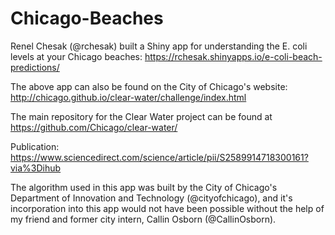 # Chicago-Beaches
Renel Chesak (@rchesak) built a Shiny app for understanding the E. coli levels at your Chicago beaches:
https://rchesak.shinyapps.io/e-coli-beach-predictions/

The above app can also be found on the City of Chicago's website: http://chicago.github.io/clear-water/challenge/index.html

The main repository for the Clear Water project can be found at https://github.com/Chicago/clear-water/ 

Publication: https://www.sciencedirect.com/science/article/pii/S2589914718300161?via%3Dihub 

The algorithm used in this app was built by the City of Chicago's Department of Innovation and Technology (@cityofchicago), and it's incorporation into this app would not have been possible without the help of my friend and former city intern, Callin Osborn (@CallinOsborn).
